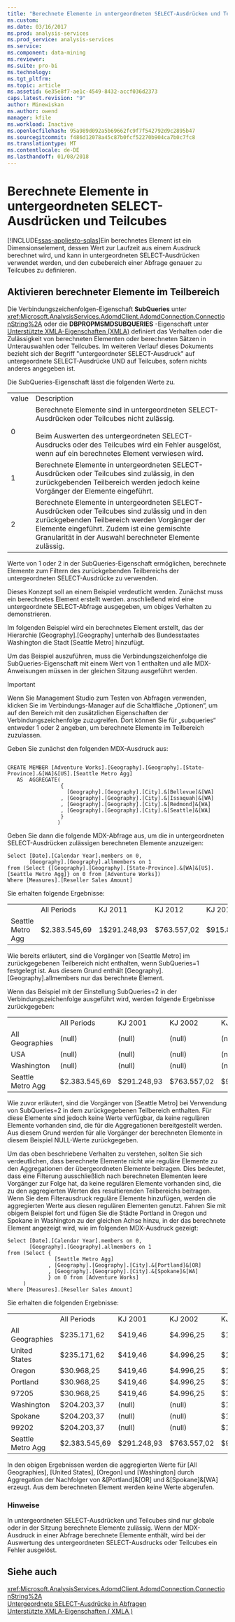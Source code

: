 ```yaml
---
title: "Berechnete Elemente in untergeordneten SELECT-Ausdrücken und Teilcubes | Microsoft Docs"
ms.custom: 
ms.date: 03/16/2017
ms.prod: analysis-services
ms.prod_service: analysis-services
ms.service: 
ms.component: data-mining
ms.reviewer: 
ms.suite: pro-bi
ms.technology: 
ms.tgt_pltfrm: 
ms.topic: article
ms.assetid: 6e35e8f7-ae1c-4549-8432-accf036d2373
caps.latest.revision: "9"
author: Minewiskan
ms.author: owend
manager: kfile
ms.workload: Inactive
ms.openlocfilehash: 95a989d092a5b69662fc9f7f542792d9c2895b47
ms.sourcegitcommit: f486d12078a45c87b0fcf52270b904ca7b0c7fc8
ms.translationtype: MT
ms.contentlocale: de-DE
ms.lasthandoff: 01/08/2018
---
```

# <a name="calculated-members-in-subselects-and-subcubes"></a>Berechnete Elemente in untergeordneten SELECT-Ausdrücken und Teilcubes
[!INCLUDE[ssas-appliesto-sqlas](../../../includes/ssas-appliesto-sqlas.md)]Ein berechnetes Element ist ein Dimensionselement, dessen Wert zur Laufzeit aus einem Ausdruck berechnet wird, und kann in untergeordneten SELECT-Ausdrücken verwendet werden, und den cubebereich einer Abfrage genauer zu Teilcubes zu definieren.  
  
## <a name="enabling-calculated-members-in-the-subspace"></a>Aktivieren berechneter Elemente im Teilbereich  
 Die Verbindungszeichenfolgen-Eigenschaft **SubQueries** unter <xref:Microsoft.AnalysisServices.AdomdClient.AdomdConnection.ConnectionString%2A> oder die **DBPROPMSMDSUBQUERIES** -Eigenschaft unter [Unterstützte XMLA-Eigenschaften &#40;XMLA&#41;](../../../analysis-services/xmla/xml-elements-properties/propertylist-element-supported-xmla-properties.md) definiert das Verhalten oder die Zulässigkeit von berechneten Elementen oder berechneten Sätzen in Unterauswahlen oder Teilcubes. Im weiteren Verlauf dieses Dokuments bezieht sich der Begriff "untergeordneter SELECT-Ausdruck" auf untergeordnete SELECT-Ausdrücke UND auf Teilcubes, sofern nichts anderes angegeben ist.  
  
 Die SubQueries-Eigenschaft lässt die folgenden Werte zu.  
  
|||  
|-|-|  
|value|Description|  
|0|Berechnete Elemente sind in untergeordneten SELECT-Ausdrücken oder Teilcubes nicht zulässig.<br /><br /> Beim Auswerten des untergeordneten SELECT-Ausdrucks oder des Teilcubes wird ein Fehler ausgelöst, wenn auf ein berechnetes Element verwiesen wird.|  
|1|Berechnete Elemente in untergeordneten SELECT-Ausdrücken oder Teilcubes sind zulässig, in den zurückgebenden Teilbereich werden jedoch keine Vorgänger der Elemente eingeführt.|  
|2|Berechnete Elemente in untergeordneten SELECT-Ausdrücken oder Teilcubes sind zulässig und in den zurückgebenden Teilbereich werden Vorgänger der Elemente eingeführt. Zudem ist eine gemischte Granularität in der Auswahl berechneter Elemente zulässig.|  
  
 Werte von 1 oder 2 in der SubQueries-Eigenschaft ermöglichen, berechnete Elemente zum Filtern des zurückgebenden Teilbereichs der untergeordneten SELECT-Ausdrücke zu verwenden.  
  
 Dieses Konzept soll an einem Beispiel verdeutlicht werden. Zunächst muss ein berechnetes Element erstellt werden. anschließend wird eine untergeordnete SELECT-Abfrage ausgegeben, um obiges Verhalten zu demonstrieren.  
  
 Im folgenden Beispiel wird ein berechnetes Element erstellt, das der Hierarchie [Geography].[Geography] unterhalb des Bundesstaates Washington die Stadt [Seattle Metro] hinzufügt.  
  
 Um das Beispiel auszuführen, muss die Verbindungszeichenfolge die SubQueries-Eigenschaft mit einem Wert von 1 enthalten und alle MDX-Anweisungen müssen in der gleichen Sitzung ausgeführt werden.  
  
> [!IMPORTANT]  
>  Wenn Sie Management Studio zum Testen von Abfragen verwenden, klicken Sie im Verbindungs-Manager auf die Schaltfläche „Optionen“, um auf den Bereich mit den zusätzlichen Eigenschaften der Verbindungszeichenfolge zuzugreifen. Dort können Sie für „subqueries“ entweder 1 oder 2 angeben, um berechnete Elemente im Teilbereich zuzulassen.  
  
 Geben Sie zunächst den folgenden MDX-Ausdruck aus:  
  
```  
  
CREATE MEMBER [Adventure Works].[Geography].[Geography].[State-Province].&[WA]&[US].[Seattle Metro Agg]   
   AS  AGGREGATE(   
                 {   
                   [Geography].[Geography].[City].&[Bellevue]&[WA]  
                 , [Geography].[Geography].[City].&[Issaquah]&[WA]  
                 , [Geography].[Geography].[City].&[Redmond]&[WA]  
                 , [Geography].[Geography].[City].&[Seattle]&[WA]  
                 }  
                )    
```  
  
 Geben Sie dann die folgende MDX-Abfrage aus, um die in untergeordneten SELECT-Ausdrücken zulässigen berechneten Elemente anzuzeigen:  
  
```  
Select [Date].[Calendar Year].members on 0,  
       [Geography].[Geography].allmembers on 1  
from (Select {[Geography].[Geography].[State-Province].&[WA]&[US].[Seattle Metro Agg]} on 0 from [Adventure Works])  
Where [Measures].[Reseller Sales Amount]  
```  
  
 Sie erhalten folgende Ergebnisse:  
  
|||||||  
|-|-|-|-|-|-|  
||All Periods|KJ 2011|KJ 2012|KJ 2013|KJ 2014|  
|Seattle Metro Agg|$2.383.545,69|1$291.248,93|$763.557,02|$915.832,36|$412.907,37|  
  
 Wie bereits erläutert, sind die Vorgänger von [Seattle Metro] im zurückgegebenen Teilbereich nicht enthalten, wenn SubQueries=1 festgelegt ist. Aus diesem Grund enthält [Geography].[Geography].allmembers nur das berechnete Element.  
  
 Wenn das Beispiel mit der Einstellung SubQueries=2 in der Verbindungszeichenfolge ausgeführt wird, werden folgende Ergebnisse zurückgegeben:  
  
|||||||  
|-|-|-|-|-|-|  
||All Periods|KJ 2001|KJ 2002|KJ 2003|KJ 2004|  
|All Geographies|(null)|(null)|(null)|(null)|(null)|  
|USA|(null)|(null)|(null)|(null)|(null)|  
|Washington|(null)|(null)|(null)|(null)|(null)|  
|Seattle Metro Agg|$2.383.545,69|$291.248,93|$763.557,02|$915.832,36|$412.907,37|  
  
 Wie zuvor erläutert, sind die Vorgänger von [Seattle Metro] bei Verwendung von SubQueries=2 in dem zurückgegebenen Teilbereich enthalten. Für diese Elemente sind jedoch keine Werte verfügbar, da keine regulären Elemente vorhanden sind, die für die Aggregationen bereitgestellt werden. Aus diesem Grund werden für alle Vorgänger der berechneten Elemente in diesem Beispiel NULL-Werte zurückgegeben.  
  
 Um das oben beschriebene Verhalten zu verstehen, sollten Sie sich verdeutlichen, dass berechnete Elemente nicht wie reguläre Elemente zu den Aggregationen der übergeordneten Elemente beitragen. Dies bedeutet, dass eine Filterung ausschließlich nach berechneten Elementen leere Vorgänger zur Folge hat, da keine regulären Elemente vorhanden sind, die zu den aggregierten Werten des resultierenden Teilbereichs beitragen. Wenn Sie dem Filterausdruck reguläre Elemente hinzufügen, werden die aggregierten Werte aus diesen regulären Elementen genutzt. Fahren Sie mit obigem Beispiel fort und fügen Sie die Städte Portland in Oregon und Spokane in Washington zu der gleichen Achse hinzu, in der das berechnete Element angezeigt wird, wie im folgenden MDX-Ausdruck gezeigt:  
  
```  
Select [Date].[Calendar Year].members on 0,  
       [Geography].[Geography].allmembers on 1  
from (Select {  
               [Seattle Metro Agg]  
             , [Geography].[Geography].[City].&[Portland]&[OR]  
             , [Geography].[Geography].[City].&[Spokane]&[WA]  
             } on 0 from [Adventure Works]  
     )  
Where [Measures].[Reseller Sales Amount]  
```  
  
 Sie erhalten die folgenden Ergebnisse:  
  
|||||||  
|-|-|-|-|-|-|  
||All Periods|KJ 2001|KJ 2002|KJ 2003|KJ 2004|  
|All Geographies|$235.171,62|$419,46|$4.996,25|$131.788,82|$97.967,09|  
|United States|$235.171,62|$419,46|$4.996,25|$131.788,82|$97.967,09|  
|Oregon|$30.968,25|$419,46|$4.996,25|$17.442,97|$8.109,56|  
|Portland|$30.968,25|$419,46|$4.996,25|$17.442,97|$8.109,56|  
|97205|$30.968,25|$419,46|$4.996,25|$17.442,97|$8.109,56|  
|Washington|$204.203,37|(null)|(null)|$114.345,85|$89.857,52|  
|Spokane|$204.203,37|(null)|(null)|$114.345,85|$89.857,52|  
|99202|$204.203,37|(null)|(null)|$114.345,85|$89.857,52|  
|Seattle Metro Agg|$2.383.545,69|$291.248,93|$763.557,02|$915.832,36|$412.907,37|  
  
 In den obigen Ergebnissen werden die aggregierten Werte für [All Geographies], [United States], [Oregon] und [Washington] durch Aggregation der Nachfolger von &[Portland]&[OR] und &[Spokane]&[WA] erzeugt. Aus dem berechneten Element werden keine Werte abgerufen.  
  
### <a name="remarks"></a>Hinweise  
 In untergeordneten SELECT-Ausdrücken und Teilcubes sind nur globale oder in der Sitzung berechnete Elemente zulässig. Wenn der MDX-Ausdruck in einer Abfrage berechnete Elemente enthält, wird bei der Auswertung des untergeordneten SELECT-Ausdrucks oder Teilcubes ein Fehler ausgelöst.  
  
## <a name="see-also"></a>Siehe auch  
 <xref:Microsoft.AnalysisServices.AdomdClient.AdomdConnection.ConnectionString%2A>   
 [Untergeordnete SELECT-Ausdrücke in Abfragen](../../../analysis-services/multidimensional-models/mdx/subselects-in-queries.md)   
 [Unterstützte XMLA-Eigenschaften &#40; XMLA &#41;](../../../analysis-services/xmla/xml-elements-properties/propertylist-element-supported-xmla-properties.md)  
  
  
